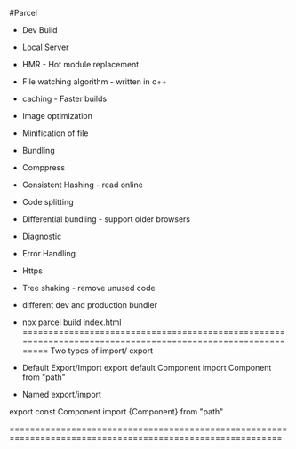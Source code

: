 

#Parcel
- Dev Build
- Local Server
- HMR - Hot module replacement
- File watching algorithm - written in c++
- caching - Faster builds
- Image optimization
- Minification of file
- Bundling
- Comppress
- Consistent Hashing - read online
- Code splitting
- Differential bundling - support older browsers
- Diagnostic
- Error Handling
- Https
- Tree shaking - remove unused code
- different dev and production bundler
- npx parcel build index.html
===========================================================================================================
Two types of import/ export

- Default Export/Import
export default Component
import Component from "path"

- Named export/import

export const Component
import {Component} from "path"

===========================================================================================================

